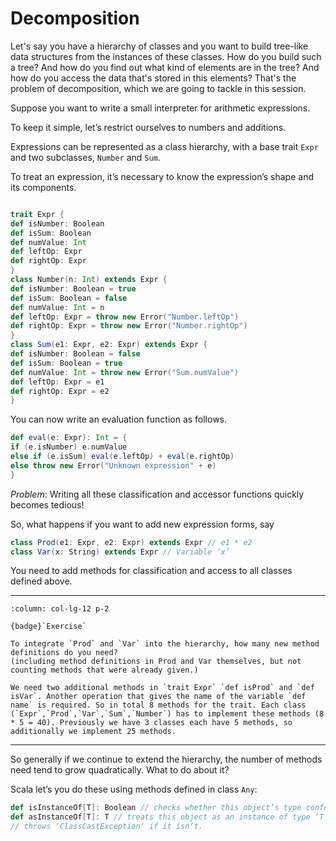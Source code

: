 # Decomposition 

Let's say you have a hierarchy of classes and you want to build tree-like data structures from the instances of these classes. How do you build such a tree? And how do you find out what kind of elements are in the tree? And how do you access the data that's stored in this elements? That's the problem of decomposition, which we are going to tackle in this session.

Suppose you want to write a small interpreter for arithmetic expressions.

To keep it simple, let’s restrict ourselves to numbers and additions.

Expressions can be represented as a class hierarchy, with a base trait `Expr` and two subclasses, `Number` and `Sum`.

To treat an expression, it’s necessary to know the expression’s shape and its components.

```scala

trait Expr {
def isNumber: Boolean
def isSum: Boolean
def numValue: Int
def leftOp: Expr
def rightOp: Expr
}
class Number(n: Int) extends Expr {
def isNumber: Boolean = true
def isSum: Boolean = false
def numValue: Int = n
def leftOp: Expr = throw new Error("Number.leftOp")
def rightOp: Expr = throw new Error("Number.rightOp")
}
class Sum(e1: Expr, e2: Expr) extends Expr {
def isNumber: Boolean = false
def isSum: Boolean = true
def numValue: Int = throw new Error("Sum.numValue")
def leftOp: Expr = e1
def rightOp: Expr = e2
}
```

You can now write an evaluation function as follows.

```scala
def eval(e: Expr): Int = {
if (e.isNumber) e.numValue
else if (e.isSum) eval(e.leftOp) + eval(e.rightOp)
else throw new Error("Unknown expression" + e)
}
```

_Problem_: Writing all these classification and accessor functions quickly becomes tedious!

So, what happens if you want to add new expression forms, say

```scala
class Prod(e1: Expr, e2: Expr) extends Expr // e1 * e2
class Var(x: String) extends Expr // Variable ‘x’
```

You need to add methods for classification and access to all classes defined above. 


---

````{panels}
:column: col-lg-12 p-2

{badge}`Exercise`

To integrate `Prod` and `Var` into the hierarchy, how many new method definitions do you need?
(including method definitions in Prod and Var themselves, but not counting methods that were already given.)

````

````{dropdown} Solution
We need two additional methods in `trait Expr` `def isProd` and `def isVar`. Another operation that gives the name of the variable `def name` is required. So in total 8 methods for the trait. Each class (`Expr`,`Prod`,`Var`,`Sum`,`Number`) has to implement these methods (8 * 5 = 40). Previously we have 3 classes each have 5 methods, so additionally we implement 25 methods.
````

---

So generally if we continue to extend the hierarchy, the number of methods need tend to grow quadratically. What to do about it?

Scala let’s you do these using methods defined in class `Any`:

```scala
def isInstanceOf[T]: Boolean // checks whether this object’s type conforms to ‘T‘
def asInstanceOf[T]: T // treats this object as an instance of type ‘T‘
// throws ‘ClassCastException‘ if it isn’t.
```